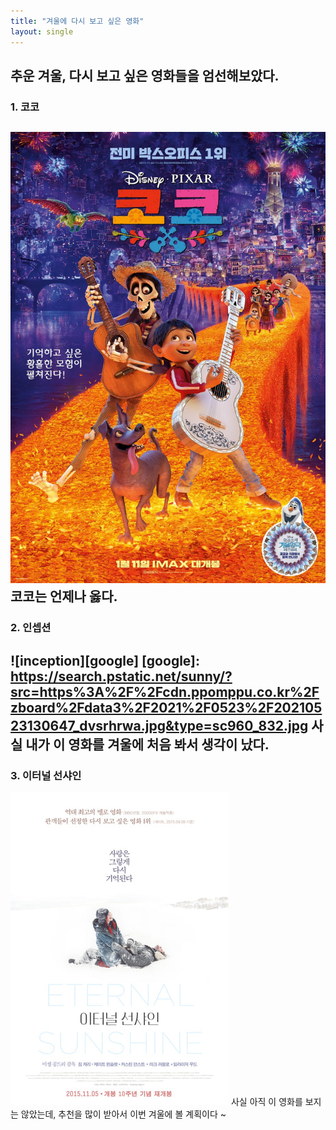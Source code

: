 ```yaml
---
title: "겨울에 다시 보고 싶은 영화"
layout: single
---
```


추운 겨울, 다시 보고 싶은 영화들을 엄선해보았다.
---
### 1. 코코
![coco](/assets/images/coco.jpg)
코코는 언제나 옳다.
---
### 2. 인셉션
![inception][google]
[google]:
https://search.pstatic.net/sunny/?src=https%3A%2F%2Fcdn.ppomppu.co.kr%2Fzboard%2Fdata3%2F2021%2F0523%2F20210523130647_dvsrhrwa.jpg&type=sc960_832.jpg
사실 내가 이 영화를 겨울에 처음 봐서 생각이 났다.
---
### 3. 이터널 선샤인
[![sunshine](/assets/images/sunshine.jpg "더 자세한 정보를 알고 싶으시다면 방문해주세요")](https://movie.daum.net/moviedb/main?movieId=39039)
사실 아직 이 영화를 보지는 않았는데, 추천을 많이 받아서 이번 겨울에 볼 계획이다 ~

